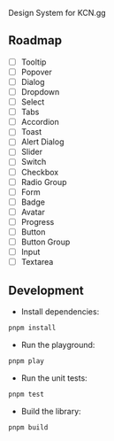 Design System for KCN.gg

## Roadmap 
- [ ] Tooltip
- [ ] Popover
- [ ] Dialog
- [ ] Dropdown
- [ ] Select
- [ ] Tabs
- [ ] Accordion
- [ ] Toast
- [ ] Alert Dialog
- [ ] Slider
- [ ] Switch
- [ ] Checkbox
- [ ] Radio Group
- [ ] Form
- [ ] Badge
- [ ] Avatar
- [ ] Progress
- [ ] Button
- [ ] Button Group
- [ ] Input 
- [ ] Textarea

## Development

- Install dependencies:

```bash
pnpm install
```

- Run the playground:

```bash
pnpm play
```

- Run the unit tests:

```bash
pnpm test
```

- Build the library:

```bash
pnpm build
```
